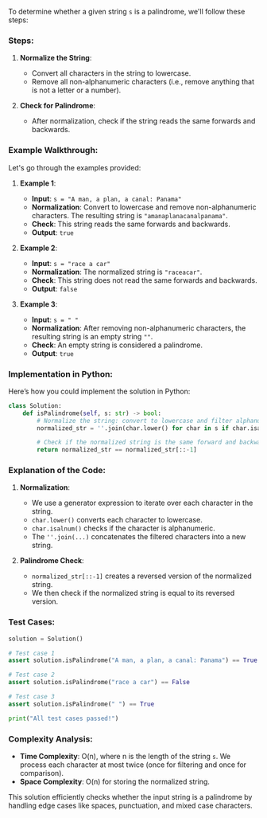To determine whether a given string `s` is a palindrome, we'll follow these steps:

### Steps:

1. **Normalize the String**:
   - Convert all characters in the string to lowercase.
   - Remove all non-alphanumeric characters (i.e., remove anything that is not a letter or a number).

2. **Check for Palindrome**:
   - After normalization, check if the string reads the same forwards and backwards.

### Example Walkthrough:

Let's go through the examples provided:

1. **Example 1**:
   - **Input**: `s = "A man, a plan, a canal: Panama"`
   - **Normalization**: Convert to lowercase and remove non-alphanumeric characters. The resulting string is `"amanaplanacanalpanama"`.
   - **Check**: This string reads the same forwards and backwards.
   - **Output**: `true`

2. **Example 2**:
   - **Input**: `s = "race a car"`
   - **Normalization**: The normalized string is `"raceacar"`.
   - **Check**: This string does not read the same forwards and backwards.
   - **Output**: `false`

3. **Example 3**:
   - **Input**: `s = " "`
   - **Normalization**: After removing non-alphanumeric characters, the resulting string is an empty string `""`.
   - **Check**: An empty string is considered a palindrome.
   - **Output**: `true`

### Implementation in Python:

Here’s how you could implement the solution in Python:

```python
class Solution:
    def isPalindrome(self, s: str) -> bool:
        # Normalize the string: convert to lowercase and filter alphanumeric characters
        normalized_str = ''.join(char.lower() for char in s if char.isalnum())

        # Check if the normalized string is the same forward and backward
        return normalized_str == normalized_str[::-1]
```

### Explanation of the Code:

1. **Normalization**:
   - We use a generator expression to iterate over each character in the string.
   - `char.lower()` converts each character to lowercase.
   - `char.isalnum()` checks if the character is alphanumeric.
   - The `''.join(...)` concatenates the filtered characters into a new string.

2. **Palindrome Check**:
   - `normalized_str[::-1]` creates a reversed version of the normalized string.
   - We then check if the normalized string is equal to its reversed version.

### Test Cases:

```python
solution = Solution()

# Test case 1
assert solution.isPalindrome("A man, a plan, a canal: Panama") == True

# Test case 2
assert solution.isPalindrome("race a car") == False

# Test case 3
assert solution.isPalindrome(" ") == True

print("All test cases passed!")
```

### Complexity Analysis:

- **Time Complexity**: O(n), where n is the length of the string `s`. We process each character at most twice (once for filtering and once for comparison).
- **Space Complexity**: O(n) for storing the normalized string.

This solution efficiently checks whether the input string is a palindrome by handling edge cases like spaces, punctuation, and mixed case characters.
